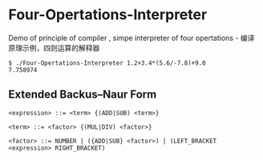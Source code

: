 # Four-Opertations-Interpreter
Demo of principle of compiler , simpe interpreter of four opertations - 编译原理示例，四则运算的解释器

```
$ ./Four-Opertations-Interpreter 1.2+3.4*(5.6/-7.8)+9.0
7.758974
```

## Extended Backus–Naur Form
```bnf
<expression> ::= <term> {(ADD|SUB) <term>}

<term> ::= <factor> {(MUL|DIV) <factor>}

<factor> ::= NUMBER | ({ADD|SUB} <factor>) | (LEFT_BRACKET <expression> RIGHT_BRACKET)
```